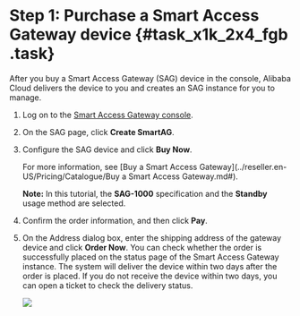# Step 1: Purchase a Smart Access Gateway device {#task_x1k_2x4_fgb .task}

After you buy a Smart Access Gateway \(SAG\) device in the console, Alibaba Cloud delivers the device to you and creates an SAG instance for you to manage.

1.  Log on to the [Smart Access Gateway console](https://smartag.console.aliyun.com). 
2.  On the SAG page, click **Create SmartAG**. 
3.  Configure the SAG device and click **Buy Now**. 

    For more information, see [Buy a Smart Access Gateway](../reseller.en-US/Pricing/Catalogue/Buy a Smart Access Gateway.md#).

    **Note:** In this tutorial, the **SAG-1000** specification and the **Standby** usage method are selected.

4.  Confirm the order information, and then click **Pay**. 
5.  On the Address dialog box, enter the shipping address of the gateway device and click **Order Now**. You can check whether the order is successfully placed on the status page of the Smart Access Gateway instance. The system will deliver the device within two days after the order is placed. If you do not receive the device within two days, you can open a ticket to check the delivery status.

    ![](http://static-aliyun-doc.oss-cn-hangzhou.aliyuncs.com/assets/img/23803/156674597213783_en-US.png)


